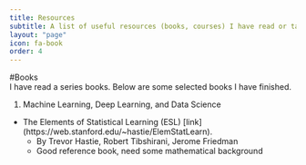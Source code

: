 ```yaml
---
title: Resources
subtitle: A list of useful resources (books, courses) I have read or taken.
layout: "page"
icon: fa-book
order: 4
---
```


#Books<br/>
I have read a series books. Below are some selected books I have finished.

1. Machine Learning, Deep Learning, and Data Science
<ul>
        <li>The Elements of Statistical Learning (ESL) [link](https://web.stanford.edu/~hastie/ElemStatLearn).
        <ul>
        <li>By Trevor Hastie, Robert Tibshirani, Jerome Friedman</li>
        <li>Good reference book, need some mathematical background</li>
</ul>
